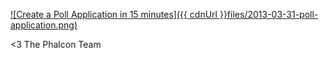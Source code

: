 [![Create a Poll Application in 15 minutes]({{ cdnUrl }}files/2013-03-31-poll-application.png)](https://vimeo.com/63022489 "Create a Poll Application in 15 minutes - Click to Watch!")


<3 The Phalcon Team
